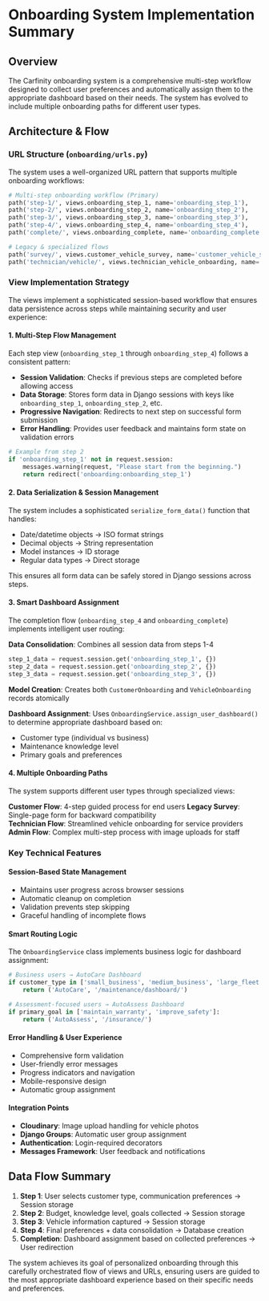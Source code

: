 # Onboarding System Implementation Summary

## Overview

The Carfinity onboarding system is a comprehensive multi-step workflow designed to collect user preferences and automatically assign them to the appropriate dashboard based on their needs. The system has evolved to include multiple onboarding paths for different user types.

## Architecture & Flow

### URL Structure (`onboarding/urls.py`)

The system uses a well-organized URL pattern that supports multiple onboarding workflows:

```python
# Multi-step onboarding workflow (Primary)
path('step-1/', views.onboarding_step_1, name='onboarding_step_1'),
path('step-2/', views.onboarding_step_2, name='onboarding_step_2'), 
path('step-3/', views.onboarding_step_3, name='onboarding_step_3'),
path('step-4/', views.onboarding_step_4, name='onboarding_step_4'),
path('complete/', views.onboarding_complete, name='onboarding_complete'),

# Legacy & specialized flows
path('survey/', views.customer_vehicle_survey, name='customer_vehicle_survey'),
path('technician/vehicle/', views.technician_vehicle_onboarding, name='technician_vehicle_onboarding'),
```

### View Implementation Strategy

The views implement a sophisticated session-based workflow that ensures data persistence across steps while maintaining security and user experience:

#### 1. **Multi-Step Flow Management**

Each step view (`onboarding_step_1` through `onboarding_step_4`) follows a consistent pattern:

- **Session Validation**: Checks if previous steps are completed before allowing access
- **Data Storage**: Stores form data in Django sessions with keys like `onboarding_step_1`, `onboarding_step_2`, etc.
- **Progressive Navigation**: Redirects to next step on successful form submission
- **Error Handling**: Provides user feedback and maintains form state on validation errors

```python
# Example from step 2
if 'onboarding_step_1' not in request.session:
    messages.warning(request, "Please start from the beginning.")
    return redirect('onboarding:onboarding_step_1')
```

#### 2. **Data Serialization & Session Management**

The system includes a sophisticated `serialize_form_data()` function that handles:
- Date/datetime objects → ISO format strings
- Decimal objects → String representation  
- Model instances → ID storage
- Regular data types → Direct storage

This ensures all form data can be safely stored in Django sessions across steps.

#### 3. **Smart Dashboard Assignment**

The completion flow (`onboarding_step_4` and `onboarding_complete`) implements intelligent user routing:

**Data Consolidation**: Combines all session data from steps 1-4
```python
step_1_data = request.session.get('onboarding_step_1', {})
step_2_data = request.session.get('onboarding_step_2', {})
step_3_data = request.session.get('onboarding_step_3', {})
```

**Model Creation**: Creates both `CustomerOnboarding` and `VehicleOnboarding` records atomically

**Dashboard Assignment**: Uses `OnboardingService.assign_user_dashboard()` to determine appropriate dashboard based on:
- Customer type (individual vs business)
- Maintenance knowledge level
- Primary goals and preferences

#### 4. **Multiple Onboarding Paths**

The system supports different user types through specialized views:

**Customer Flow**: 4-step guided process for end users
**Legacy Survey**: Single-page form for backward compatibility  
**Technician Flow**: Streamlined vehicle onboarding for service providers
**Admin Flow**: Complex multi-step process with image uploads for staff

### Key Technical Features

#### Session-Based State Management
- Maintains user progress across browser sessions
- Automatic cleanup on completion
- Validation prevents step skipping
- Graceful handling of incomplete flows

#### Smart Routing Logic
The `OnboardingService` class implements business logic for dashboard assignment:

```python
# Business users → AutoCare Dashboard
if customer_type in ['small_business', 'medium_business', 'large_fleet']:
    return ('AutoCare', '/maintenance/dashboard/')

# Assessment-focused users → AutoAssess Dashboard  
if primary_goal in ['maintain_warranty', 'improve_safety']:
    return ('AutoAssess', '/insurance/')
```

#### Error Handling & User Experience
- Comprehensive form validation
- User-friendly error messages
- Progress indicators and navigation
- Mobile-responsive design
- Automatic group assignment

#### Integration Points
- **Cloudinary**: Image upload handling for vehicle photos
- **Django Groups**: Automatic user group assignment
- **Authentication**: Login-required decorators
- **Messages Framework**: User feedback and notifications

## Data Flow Summary

1. **Step 1**: User selects customer type, communication preferences → Session storage
2. **Step 2**: Budget, knowledge level, goals collected → Session storage  
3. **Step 3**: Vehicle information captured → Session storage
4. **Step 4**: Final preferences + data consolidation → Database creation
5. **Completion**: Dashboard assignment based on collected preferences → User redirection

The system achieves its goal of personalized onboarding through this carefully orchestrated flow of views and URLs, ensuring users are guided to the most appropriate dashboard experience based on their specific needs and preferences.